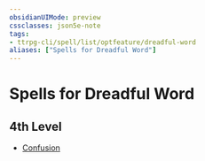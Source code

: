 ```yaml
---
obsidianUIMode: preview
cssclasses: json5e-note
tags:
- ttrpg-cli/spell/list/optfeature/dreadful-word
aliases: ["Spells for Dreadful Word"]
---
```

# Spells for Dreadful Word

## 4th Level

- [Confusion](Misc%20Files/CLI/compendium/spells/confusion-xphb.md "XPHB")